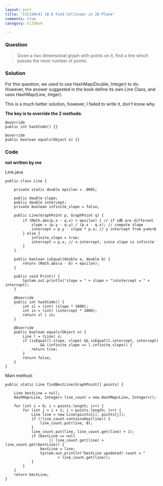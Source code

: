 ```yaml
---
layout: post
title: "[CC150v4] 10.6 Find Collinear in 2D Plane"
comments: true
category: CC150v4

---
```


### Question

> Given a two dimensional graph with points on it, find a line which passes the most number of points. 

### Solution

For this question, we used to use HashMap(Double, Integer) to do. However, the answer suggested in the book define its own Line Class, and uses HashMap(Line, Intger). 

This is a much better solution, however, I failed to write it, don't know why.

__The key is to override the 2 methods__: 

    @override
    public int hashCode() {}
    
    @override
    public boolean equals(Object o) {}

### Code

__not written by me__

Line.java

	public class Line {

		private static double epsilon = .0001;

		public double slope;
		public double intercept;
		private boolean infinite_slope = false;

		public Line(GraphPoint p, GraphPoint q) {
			if (Math.abs(p.x - q.x) > epsilon) { // if x痴 are different
				slope = (p.y - q.y) / (p.x - q.x); // compute slope
				intercept = p.y - slope * p.x; // y intercept from y=mx+b
			} else {
				infinite_slope = true;
				intercept = p.x; // x-intercept, since slope is infinite
			}
		}

		public boolean isEqual(double a, double b) {
			return (Math.abs(a - b) < epsilon);
		}

		public void Print() {
			System.out.println("slope = " + slope + "\nintercept = " + intercept);
		}

		@Override
		public int hashCode() {
			int sl = (int) (slope * 1000);
			int in = (int) (intercept * 1000);
			return sl | in;
		}

		@Override
		public boolean equals(Object o) {
			Line l = (Line) o;
			if (isEqual(l.slope, slope) && isEqual(l.intercept, intercept)
					&& (infinite_slope == l.infinite_slope)) {
				return true;
			}
			return false;
		}
	}

Main method: 

	public static Line findBestLine(GraphPoint[] points) {

		Line bestLine = null;
		HashMap<Line, Integer> line_count = new HashMap<Line, Integer>();

		for (int i = 0; i < points.length; i++) {
			for (int j = i + 1; j < points.length; j++) {
				Line line = new Line(points[i], points[j]);
				if (!line_count.containsKey(line)) {
					line_count.put(line, 0);
				}
				line_count.put(line, line_count.get(line) + 1);
				if (bestLine == null
						|| line_count.get(line) > line_count.get(bestLine)) {
					bestLine = line;
					System.out.println("bestLine upodated! count = "
							+ line_count.get(line));
				}
			}
		}
		return bestLine;
	}
